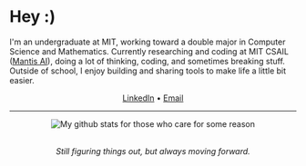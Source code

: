 # Hey :)

I'm an undergraduate at MIT, working toward a double major in Computer Science and Mathematics. Currently researching and coding at MIT CSAIL ([Mantis AI](https://home.withmantis.com/)), doing a lot of thinking, coding, and sometimes breaking stuff. Outside of school, I enjoy building and sharing tools to make life a little bit easier.

<p align="center">
  <a href="https://www.linkedin.com/in/skula">LinkedIn</a> •
  <a href="mailto:skula@mit.edu">Email</a>
</p>

---

<p align="center">
  <img src="https://github-readme-stats.vercel.app/api?username=0xCUB3&show_icons=true&hide=stars&theme=onedark" alt="My github stats for those who care for some reason" />
</p>

<br> 

<div align="center">
  <i>Still figuring things out, but always moving forward.</i>
</div>
